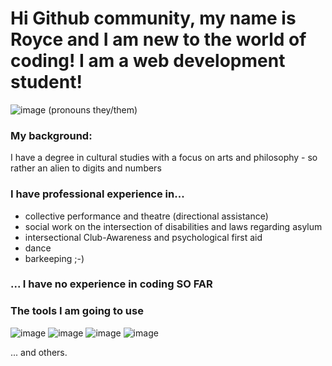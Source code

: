 # Hi Github community, my name is Royce and I am new to the world of coding! I am a web development student!

![image](https://github.com/RoyceBrouer/RoyceBrouer/assets/141549453/c3d91b36-a577-48f9-be75-2a715adabbf3)
(pronouns they/them)
### My background:
I have a degree in cultural studies with a focus on arts and philosophy - so rather an alien to digits and numbers

### I have professional experience in...
- collective performance and theatre (directional assistance)
- social work on the intersection of disabilities and laws regarding asylum
- intersectional Club-Awareness and psychological first aid
- dance
- barkeeping ;-)

### ... I have no experience in coding SO FAR

### The tools I am going to use

![image](https://github.com/RoyceBrouer/my-Profile/assets/141549453/d2cc04be-c01a-45f3-9685-76f59e0f743a)
![image](https://github.com/RoyceBrouer/my-Profile/assets/141549453/725de594-c7e4-40ed-aa45-5ba95cb236a9)
![image](https://github.com/RoyceBrouer/my-Profile/assets/141549453/8bf586c8-821b-4e53-bb39-79c5e43ed62d)
![image](https://github.com/RoyceBrouer/my-Profile/assets/141549453/d6b629ae-cd5b-45c7-8145-b24873592f8c) 

... and others.


